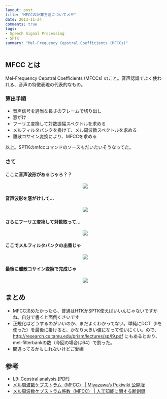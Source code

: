 ```yaml
---
layout: post
title: "MFCCの計算方法についてメモ"
date: 2013-11-24
comments: true
tags:
- Speech Signal Processing
- SPTK
summary: "Mel-Frequency Cepstral Coefficients (MFCCs)"
---
```



## MFCC とは

Mel-Frequency Cepstral Coefficients (MFCCs) のこと。音声認識でよく使われる、音声の特徴表現の代表的なもの。

### 算出手順

- 音声信号を適当な長さのフレームで切り出し
- 窓がけ
- フーリエ変換して対数振幅スペクトルを求める
- メルフィルタバンクを掛けて、メル周波数スペクトルを求める
- 離散コサイン変換により、MFCCを求める


以上。SPTKのmfccコマンドのソースもだいたいそうなってた。

### さて

#### ここに音声波形があるじゃろ？？

<div align="center"><img src="/images/speech-signal.png "音声信号を適当な長さのフレームで切り出し"" class="image"></div>

#### 音声波形を窓がけして…

<div align="center"><img src="/images/windowed-signal.png "窓がけ"" class="image"></div>

#### さらにフーリエ変換して対数取って…

<div align="center"><img src="/images/log-amplitude.png "フーリエ変換して振幅スペクトルを求める"" class="image"></div>

#### ここでメルフィルタバンクの出番じゃ

<div align="center"><img src="/images/after-mel-filterbank.png "メルフィルタバンクを掛けて、メル周波数スペクトルを求める"" class="image"></div>


#### 最後に離散コサイン変換で完成じゃ
<div align="center"><img src="/images/MFCC.png "離散コサイン変換により、MFCCを求める"" class="image"></div>


## まとめ

- MFCC求めたかったら、普通はHTKかSPTK使えばいいんじゃないですかね。自分で書くと面倒くさいです
- 正規化はどうするのがいいのか、まだよくわかってない。単純にDCT（IIを使った）を最後に掛けると、かなり大きい値になって使いにくい。ので、 http://research.cs.tamu.edu/prism/lectures/sp/l9.pdf にもあるとおり、mel-filterbankの数（今回の場合は64）で割った。
- 間違ってるかもしれないけどご愛嬌

## 参考

- [L9: Cepstral analysis [PDF]](http://research.cs.tamu.edu/prism/lectures/sp/l9.pdf)
- [メル周波数ケプストラム（MFCC） | Miyazawa’s Pukiwiki 公開版](http://shower.human.waseda.ac.jp/~m-kouki/pukiwiki_public/66.html)
- [メル周波数ケプストラム係数（MFCC） | 人工知能に関する断創録](http://aidiary.hatenablog.com/entry/20120225/1330179868)
